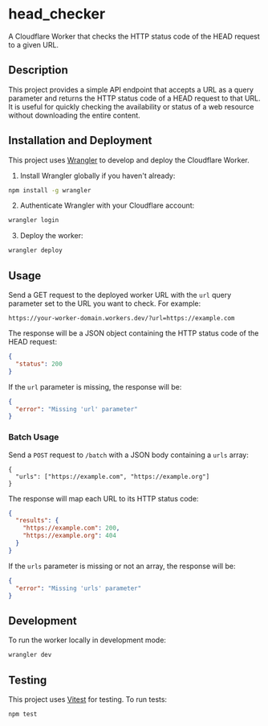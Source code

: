 # head_checker

A Cloudflare Worker that checks the HTTP status code of the HEAD request to a given URL.

## Description

This project provides a simple API endpoint that accepts a URL as a query parameter and returns the HTTP status code of a HEAD request to that URL. It is useful for quickly checking the availability or status of a web resource without downloading the entire content.

## Installation and Deployment

This project uses [Wrangler](https://developers.cloudflare.com/workers/cli-wrangler/) to develop and deploy the Cloudflare Worker.

1. Install Wrangler globally if you haven't already:

```bash
npm install -g wrangler
```

2. Authenticate Wrangler with your Cloudflare account:

```bash
wrangler login
```

3. Deploy the worker:

```bash
wrangler deploy
```

## Usage

Send a GET request to the deployed worker URL with the `url` query parameter set to the URL you want to check. For example:

```
https://your-worker-domain.workers.dev/?url=https://example.com
```

The response will be a JSON object containing the HTTP status code of the HEAD request:

```json
{
  "status": 200
}
```

If the `url` parameter is missing, the response will be:

```json
{
  "error": "Missing 'url' parameter"
}
```

### Batch Usage

Send a `POST` request to `/batch` with a JSON body containing a `urls` array:

```
{
  "urls": ["https://example.com", "https://example.org"]
}
```

The response will map each URL to its HTTP status code:

```json
{
  "results": {
    "https://example.com": 200,
    "https://example.org": 404
  }
}
```

If the `urls` parameter is missing or not an array, the response will be:

```json
{
  "error": "Missing 'urls' parameter"
}
```

## Development

To run the worker locally in development mode:

```bash
wrangler dev
```

## Testing

This project uses [Vitest](https://vitest.dev/) for testing. To run tests:

```bash
npm test
